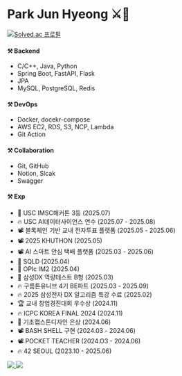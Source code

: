 

# Park Jun Hyeong ⚔️🖤




[![Solved.ac
프로필](http://mazassumnida.wtf/api/v2/generate_badge?boj=refill447)](https://solved.ac/refill447)


#### ⚒️ Backend
- C/C++, Java, Python
- Spring Boot, FastAPI, Flask
- JPA
- MySQL, PostgreSQL, Redis
  
#### ⚒️ DevOps
- Docker, docekr-compose
- AWS EC2, RDS, S3, NCP, Lambda
- Git Action
  
#### ⚒️ Collaboration
- Git, GitHub
- Notion, Slcak
- Swagger

#### ⚒️ Exp
- 🥉 USC IMSC해커톤 3등 (2025.07)
- 🔥 USC AI데이터사이언스 연수 (2025.07 - 2025.08)
- 📽️ 블록체인 기반 교내 전자투표 플랫폼 (2025.05 - 2025.06)
- 📽️ 2025 KHUTHON (2025.05)
- 📽️ AI 스마트 안심 택배 플랫폼 (2025.03 - 2025.06)
- 🪪 SQLD (2025.04)
- 🪪 OPIc IM2 (2025.04)
- 🪪 삼성DX 역량테스트 B형 (2025.03)
- 🔥 구름톤유니브 4기 BE파트 (2025.03 - 2025.09)
- 🔥 2025 삼성전자 DX 알고리즘 특강 수료 (2025.02)
- 🏆 교내 창업경진대회 우수상 (2024.11)
- 🔥 ICPC KOREA FINAL 2024 (2024.11)
- 🥈 기초캡스톤디자인 은상 (2024.06)
- 📽️ BASH SHELL 구현 (2024.03 - 2024.06)
- 📽️ POCKET TEACHER (2024.O3 - 2024.06)
- 🔥 42 SEOUL (2023.10 - 2025.06)


<div>
    <a href="https://velog.io/@dodo447/posts">
        <img src="https://img.shields.io/badge/velog-20C997?style=for-the-badge&logo=velog&logoColor=white"> 
    </a>
    
   <a href="https://relic-phlox-12d.notion.site/PR-96b1c376e3fa466d9bfa5878dcf63b6e">
        <img src="https://img.shields.io/badge/Resume-000000?style=for-the-badge&logo=notion&logoColor=white">
   </a>
</div>
